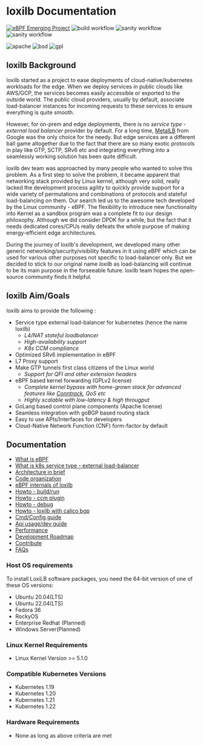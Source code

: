 # loxilb Documentation
[![eBPF Emerging Project](https://img.shields.io/badge/ebpf.io-Emerging--Project-success)](https://ebpf.io/projects#loxilb) ![build workflow](https://github.com/loxilb-io/loxilb/actions/workflows/docker-image.yml/badge.svg) ![sanity workflow](https://github.com/loxilb-io/loxilb/actions/workflows/basic-sanity.yml/badge.svg) ![sanity workflow](https://github.com/loxilb-io/loxilbdocs/actions/workflows/documentation.yml/badge.svg)    

![apache](https://img.shields.io/badge/license-Apache-blue.svg) ![bsd](https://img.shields.io/badge/license-BSD-blue.svg) ![gpl](https://img.shields.io/badge/license-GPL-blue.svg)

## loxilb Background 
loxilb started as a project to ease deployments of cloud-native/kubernetes workloads for the edge. When we deploy services in public clouds like AWS/GCP, the services becomes easily accessible or exported to the outside world. The public cloud providers, usually by default, associate load-balancer instances for incoming requests to these services to ensure everything is quite smooth. 

However, for on-prem and edge deployments, there is no *service type - external load balancer* provider by default. For a long time, [MetalLB](https://metallb.universe.tf/) from Google was the only choice for the needy. But edge services are a different ball game altogether due to the fact that there are so many exotic protocols in play like GTP, SCTP, SRv6 etc and integrating everything into a seamlessly working solution has been quite difficult.

loxilb dev team was approached by many people who wanted to solve this problem. As a first step to solve the problem, it became apparent that networking stack provided by Linux kernel, although very solid,  really lacked the development process agility to quickly provide support for a wide variety of permutations and combinations of protocols and stateful load-balancing on them. Our search led us to the awesome tech developed by the Linux community - eBPF. The flexibility to introduce new functionality into Kernel as a sandbox program was a complete fit to our design philosophy. Although we did consider DPDK for a while, but the fact that it needs dedicated cores/CPUs really defeats the whole purpose of making energy-efficient edge architectures.

During the journey of loxilb's development, we developed many other generic networking/security/visibility features in it using eBPF which can be used for various other purposes not specific to load-balancer only. But we decided to stick to our original name *loxilb* as load-balancing will continue to be its main purpose in the forseeable future. loxilb team hopes the open-source community finds it helpful.

## loxilb Aim/Goals

loxilb aims to provide the following :

-  Service type external load-balancer for kubernetes (hence the name loxilb)
    - *L4/NAT stateful loadbalancer*
    - *High-availability support*
    - *K8s CCM compliance*
-  Optimized SRv6 implementation in eBPF
-  L7 Proxy support
-  Make GTP tunnels first class citizens of the Linux world 
    - *Support for QFI and other extension headers*  
-  eBPF based kernel forwarding (GPLv2 license)
    - *Complete kernel bypass with home-grown stack for advanced features like [Conntrack](https://thermalcircle.de/doku.php?id=blog:linux:connection_tracking_1_modules_and_hooks), QoS etc*
    - *Highly scalable with low-latency & high througput*  
-  GoLang based control plane components (Apache license)
-  Seamless integration with goBGP based routing stack
-  Easy to use APIs/Interfaces for developers
-  Cloud-Native Network Function (CNF) form-factor by default

## Documentation

- [What is eBPF](docs/ebpf.md)
- [What is k8s service type - external load-balancer](docs/lb.md)
- [Architecture in brief](docs/arch.md)
- [Code organization](docs/code.md)
- [eBPF internals of loxilb](docs/loxilbebpf.md)
- [Howto - build/run](docs/run.md)
- [Howto - ccm plugin](docs/ccm.md)
- [Howto - debug](docs/debugging.md)
- [Howto - loxilb with calico bgp](docs/integrate_bgp_eng.md)
- [Cmd/Config guide](docs/cmd.md)
- [Api usage/dev guide](docs/api.md)
- [Performance](docs/perf.md)
- [Development Roadmap](docs/roadmap.md)
- [Contribute](docs/contribute.md)
- [FAQs](docs/faq.md)

### Host OS requirements
To install LoxiLB software packages, you need the 64-bit version of one of these OS versions:
* Ubuntu 20.04(LTS)
* Ubuntu 22.04(LTS)
* Fedora 36
* RockyOS
* Enterprise Redhat (Planned)
* Windows Server(Planned)

### Linux Kernel Requirements
* Linux Kernel Version >= 5.1.0

### Compatible Kubernetes Versions
* Kubernetes 1.19
* Kubernetes 1.20
* Kubernetes 1.21
* Kubernetes 1.22

### Hardware Requirements
* None as long as above criteria are met
